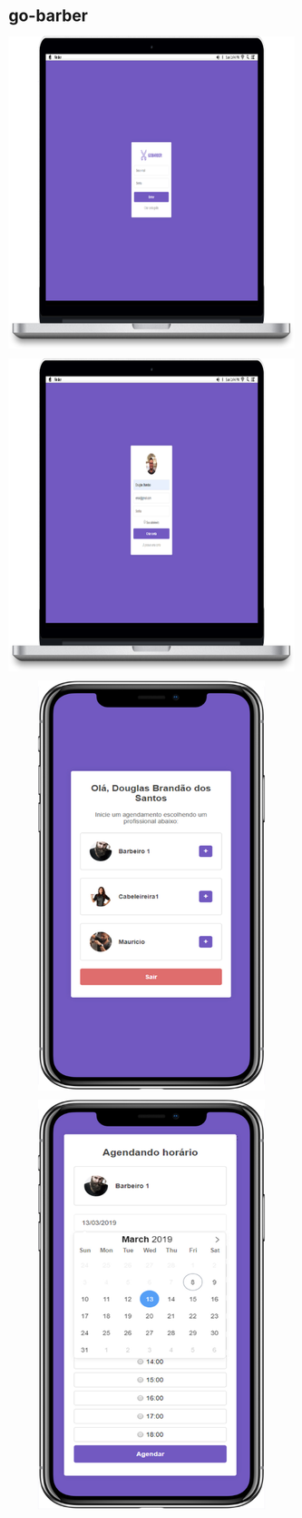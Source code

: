 # go-barber

<p align="center">
 <img src="https://github.com/douglasbrandao21/go-barber/blob/master/previews/login.jpg" width="900" height="550"/>
</p>

<p align="center">
  <img src="https://github.com/douglasbrandao21/go-barber/blob/master/previews/cadastro.jpg" width="900" height="550"/>
</p>

<p align="center">
 <img src="https://github.com/douglasbrandao21/go-barber/blob/master/previews/dashboard.jpg" width="400" height="720"/>
</p>

<p align="center">
  <img src="https://github.com/douglasbrandao21/go-barber/blob/master/previews/horarios.jpg" width="400" height="720"/>
</p>
